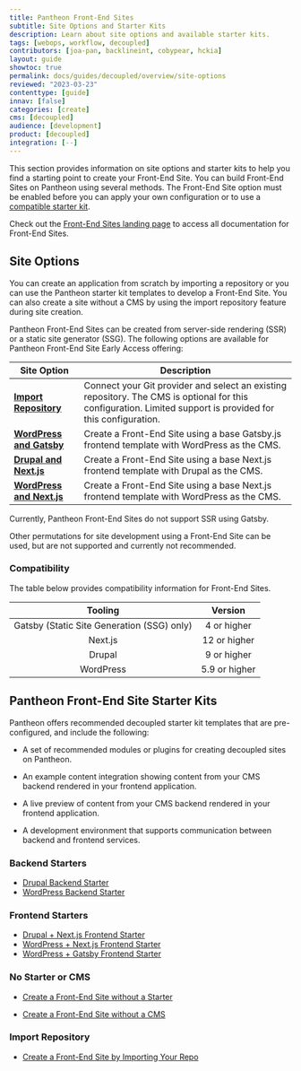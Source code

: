 ```yaml
---
title: Pantheon Front-End Sites
subtitle: Site Options and Starter Kits
description: Learn about site options and available starter kits.
tags: [webops, workflow, decoupled]
contributors: [joa-pan, backlineint, cobypear, hckia]
layout: guide
showtoc: true
permalink: docs/guides/decoupled/overview/site-options
reviewed: "2023-03-23"
contenttype: [guide]
innav: [false]
categories: [create]
cms: [decoupled]
audience: [development]
product: [decoupled]
integration: [--]
---
```


This section provides information on site options and starter kits to help you find a starting point to create your Front-End Site. You can build Front-End Sites on Pantheon using several methods. The Front-End Site option must be enabled before you can apply your own configuration or to use a [compatible starter kit](https://decoupledkit.pantheon.io/docs/decoupled-kit-overview).

<Alert title="Not what you're looking for?" type="success" icon="leaf">

Check out the [Front-End Sites landing page](/guides/decoupled/) to access all documentation for Front-End Sites.

</Alert>

## Site Options

You can create an application from scratch by importing a repository or you can use the Pantheon starter kit templates to develop a Front-End Site. You can also create a site without a CMS by using the import repository feature during site creation.

Pantheon Front-End Sites can be created from server-side rendering (SSR) or a static site generator (SSG). The following options are available for Pantheon Front-End Site Early Access offering:

| Site Option           | Description                                                                                                                                                    |
|-----------------------|----------------------------------------------------------------------------------------------------------------------------------------------------------------|
| [**Import Repository**](/guides/decoupled/no-starter-kit/import-repo)     | Connect your Git provider and select an existing repository. The CMS is optional for this configuration. Limited support is provided for this configuration. |
| [**WordPress and Gatsby**](/guides/decoupled/wp-gatsby-frontend-starters)  | Create a Front-End Site using a base Gatsby.js frontend template with WordPress as the CMS.                                                                    |
| [**Drupal and Next.js**](guides/decoupled/drupal-nextjs-frontend-starters)    | Create a Front-End Site using a base Next.js frontend template with Drupal as the CMS.                                                                         |
| [**WordPress and Next.js**](/guides/decoupled/wp-nextjs-frontend-starters) | Create a Front-End Site using a base Next.js frontend template with WordPress as the CMS.                                                                      |

<Alert title="Note"  type="info" >

Currently, Pantheon Front-End Sites do not support SSR using Gatsby.

Other permutations for site development using a Front-End Site can be used, but are not supported and currently not recommended.

</Alert>

### Compatibility

The table below provides compatibility information for Front-End Sites.

|  Tooling   |      Version    |
|  :---:     |       :---:     |
|  Gatsby (Static Site Generation (SSG) only)    |    4 or higher  |
| Next.js    |   12 or higher  |
|  Drupal    |   9 or higher   |
| WordPress  |   5.9 or higher |


## Pantheon Front-End Site Starter Kits

Pantheon offers recommended decoupled starter kit templates that are pre-configured, and include the following:

* A set of recommended modules or plugins for creating decoupled sites on Pantheon.

* An example content integration showing content from your CMS backend rendered in your frontend application.

* A live preview of content from your CMS backend rendered in your frontend application.

* A development environment that supports communication between backend and frontend services.

### Backend Starters

- [Drupal Backend Starter](/guides/decoupled/drupal-backend-starters)
- [WordPress Backend Starter](/guides/decoupled/wp-backend-starters)

### Frontend Starters

- [Drupal + Next.js Frontend Starter](/guides/decoupled/drupal-nextjs-frontend-starters)
- [WordPress + Next.js Frontend Starter](/guides/decoupled/wp-nextjs-frontend-starters)
- [WordPress + Gatsby Frontend Starter](/guides/decoupled/wp-gatsby-frontend-starters)

### No Starter or CMS

- [Create a Front-End Site without a Starter](/guides/decoupled/no-starter-kit)

- [Create a Front-End Site without a CMS](/guides/decoupled/no-starter-kit/create)

### Import Repository

- [Create a Front-End Site by Importing Your Repo](/guides/decoupled/no-starter-kit/import-repo)